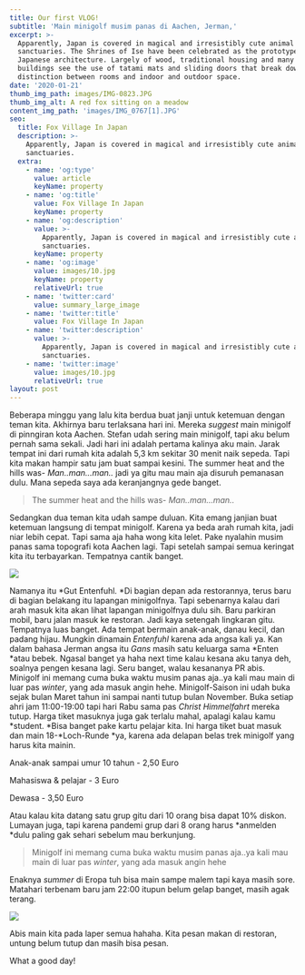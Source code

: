 ```yaml
---
title: Our first VLOG!
subtitle: 'Main minigolf musim panas di Aachen, Jerman,'
excerpt: >-
  Apparently, Japan is covered in magical and irresistibly cute animal
  sanctuaries. The Shrines of Ise have been celebrated as the prototype of
  Japanese architecture. Largely of wood, traditional housing and many temple
  buildings see the use of tatami mats and sliding doors that break down the
  distinction between rooms and indoor and outdoor space.
date: '2020-01-21'
thumb_img_path: images/IMG-0823.JPG
thumb_img_alt: A red fox sitting on a meadow
content_img_path: 'images/IMG_0767[1].JPG'
seo:
  title: Fox Village In Japan
  description: >-
    Apparently, Japan is covered in magical and irresistibly cute animal
    sanctuaries.
  extra:
    - name: 'og:type'
      value: article
      keyName: property
    - name: 'og:title'
      value: Fox Village In Japan
      keyName: property
    - name: 'og:description'
      value: >-
        Apparently, Japan is covered in magical and irresistibly cute animal
        sanctuaries.
      keyName: property
    - name: 'og:image'
      value: images/10.jpg
      keyName: property
      relativeUrl: true
    - name: 'twitter:card'
      value: summary_large_image
    - name: 'twitter:title'
      value: Fox Village In Japan
    - name: 'twitter:description'
      value: >-
        Apparently, Japan is covered in magical and irresistibly cute animal
        sanctuaries.
    - name: 'twitter:image'
      value: images/10.jpg
      relativeUrl: true
layout: post
---
```

Beberapa minggu yang lalu kita berdua buat janji untuk ketemuan dengan teman kita. Akhirnya baru terlaksana hari ini. Mereka *suggest* main minigolf di pinngiran kota Aachen. Stefan udah sering main minigolf, tapi aku belum pernah sama sekali. Jadi hari ini adalah pertama kalinya aku main. Jarak tempat ini dari rumah kita adalah 5,3 km sekitar 30 menit naik sepeda. Tapi kita makan hampir satu jam buat sampai kesini. The summer heat and the hills was- *Man..man...man..* jadi ya gitu mau main aja disuruh pemanasan dulu. Mana sepeda saya ada keranjangnya gede banget.

> The summer heat and the hills was- *Man..man...man..*

Sedangkan dua teman kita udah sampe duluan. Kita emang janjian buat ketemuan langsung di tempat minigolf. Karena ya beda arah rumah kita, jadi niar lebih cepat. Tapi sama aja haha wong kita lelet. Pake nyalahin musim panas sama topografi kota Aachen lagi. Tapi setelah sampai semua keringat kita itu terbayarkan. Tempatnya cantik banget.

![](/\_static/app-assets/IMG\_0744%5B1%5D.JPG)

Namanya itu \*Gut Entenfuhl. \*Di bagian depan ada restorannya, terus baru di bagian belakang itu lapangan minigolfnya. Tapi sebenarnya kalau dari arah masuk kita akan lihat lapangan minigolfnya dulu sih. Baru parkiran mobil, baru jalan masuk ke restoran. Jadi kaya setengah lingkaran gitu. Tempatnya luas banget. Ada tempat bermain anak-anak, danau kecil, dan padang hijau. Mungkin dinamain *Entenfuhl* karena ada angsa kali ya. Kan dalam bahasa Jerman angsa itu *Gans* masih satu keluarga sama \*Enten \*atau bebek. Ngasal banget ya haha next time kalau kesana aku tanya deh, soalnya pengen kesana lagi. Seru banget, walau kesananya PR abis. Minigolf ini memang cuma buka waktu musim panas aja..ya kali mau main di luar pas *winter*, yang ada masuk angin hehe. Minigolf-Saison ini udah buka sejak bulan Maret tahun ini sampai nanti tutup bulan November. Buka setiap ahri jam 11:00-19:00 tapi hari Rabu sama pas *Christ Himmelfahrt* mereka tutup. Harga tiket masuknya juga gak terlalu mahal, apalagi kalau kamu \*student. \*Bisa banget pake kartu pelajar kita. Ini harga tiket buat masuk dan main 18-\*Loch-Runde \*ya, karena ada delapan belas trek minigolf yang harus kita mainin.

Anak-anak sampai umur 10 tahun - 2,50 Euro

Mahasiswa & pelajar - 3 Euro

Dewasa - 3,50 Euro

Atau kalau kita datang satu grup gitu dari 10 orang bisa dapat 10% diskon. Lumayan juga, tapi karena pandemi grup dari 8 orang harus \*anmelden \*dulu paling gak sehari sebelum mau berkunjung.

> Minigolf ini memang cuma buka waktu musim panas aja..ya kali mau main di luar pas *winter*, yang ada masuk angin hehe

Enaknya *summer* di Eropa tuh bisa main sampe malem tapi kaya masih sore. Matahari terbenam baru jam 22:00 itupun belum gelap banget, masih agak terang. 

![](/\_static/app-assets/IMG\_0751%5B1%5D.JPG)

Abis main kita pada laper semua hahaha. Kita pesan makan di restoran, untung belum tutup dan masih bisa pesan.

What a good day!

